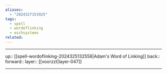```yaml
---
aliases:
  - "2024327153925"
tags:
  - spell
  - wordoflinking
  - eschsystems
related:
---
```




***

up:: [[spell-wordoflinking-2024325132558|Adam's Word of Linking]]
back:: 
forward:: 
layer:: [[voorzzt|layer-047]]

***
